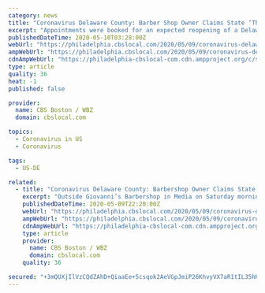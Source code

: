 ```yaml
---
category: news
title: "Coronavirus Delaware County: Barber Shop Owner Claims State ‘Threatened To Prosecute Me’ If She Reopened Shop"
excerpt: "Appointments were booked for an expected reopening of a Delaware County barber shop in defiance of Gov. Tom Wolf’s stay-at-home orders. But the owner decided to stay closed after she says the state threatened to revoke her license."
publishedDateTime: 2020-05-10T03:28:00Z
webUrl: "https://philadelphia.cbslocal.com/2020/05/09/coronavirus-delaware-county-giovannis-barbershop-nichole-missino-defiance-stay-at-home-order/"
ampWebUrl: "https://philadelphia.cbslocal.com/2020/05/09/coronavirus-delaware-county-giovannis-barbershop-nichole-missino-defiance-stay-at-home-order/amp/"
cdnAmpWebUrl: "https://philadelphia-cbslocal-com.cdn.ampproject.org/c/s/philadelphia.cbslocal.com/2020/05/09/coronavirus-delaware-county-giovannis-barbershop-nichole-missino-defiance-stay-at-home-order/amp/"
type: article
quality: 36
heat: -1
published: false

provider:
  name: CBS Boston / WBZ
  domain: cbslocal.com

topics:
  - Coronavirus in US
  - Coronavirus

tags:
  - US-DE

related:
  - title: "Coronavirus Delaware County: Barbershop Owner Claims State ‘Threatened To Prosecute Me’ If She Reopened Shop"
    excerpt: "Outside Giovanni’s Barbershop in Media on Saturday morning, there was a fight to reopen Pennsylvania entirely. “I’m an American, I need to work,” Missino said. “We’ve been closed for two months. I haven’t received a dime from anywhere,"
    publishedDateTime: 2020-05-09T22:20:00Z
    webUrl: "https://philadelphia.cbslocal.com/2020/05/09/coronavirus-delaware-county-giovannis-barbershop-nichole-missino-defiance-stay-at-home-order/"
    ampWebUrl: "https://philadelphia.cbslocal.com/2020/05/09/coronavirus-delaware-county-giovannis-barbershop-nichole-missino-defiance-stay-at-home-order/amp/"
    cdnAmpWebUrl: "https://philadelphia-cbslocal-com.cdn.ampproject.org/c/s/philadelphia.cbslocal.com/2020/05/09/coronavirus-delaware-county-giovannis-barbershop-nichole-missino-defiance-stay-at-home-order/amp/"
    type: article
    provider:
      name: CBS Boston / WBZ
      domain: cbslocal.com
    quality: 36

secured: "+3mQUXjIlVzCQdZAhD+QiaaEe+5csqok2AeVGpJmiP26KhvyVX7aR1tIL35hKDrfQqjFqjQE09EXzvPEKbb2VnwjkiImIIRzRgBecKmya/SjqTw0kSmpMxROhf1lk1cJdPEN7DUd4w3Iyw/WwoKeqxJoaK8Mc0FPf6kTGYDI7Xk5JyTT5JN+iS46GPdznT23zE0Al5jziud9i1p9SwMjBsgiBCTX1FFaXrhpuL45bwTCnztk77ha6frB7iazBsXXHJbOcNypQO2MDEayKGrk5+3a06sRy43YJIUp/LermWnpwDSbz4bvTJQziHUWai7WMgQqEFZqg4YTeuB601iQV8VwH1msSXtkvOfitOXsskKSKP888rhsRsg39tDVW2H8iBSYAHJKuPA1txTjv8ORokrZn/wC6PeVRcDMoGHFeASu18hZw452/f6shaEq0criHJhF90+uQpiUDmhmPtw60SsIF5pgFW+6i6jZ9zCpNNE=;OIyP0lOcw8JMZ7hXj+y80Q=="
---
```


